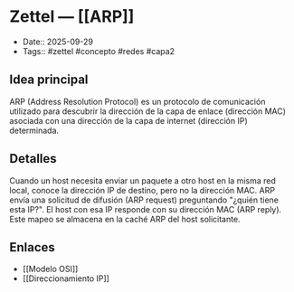 # Zettel — [[ARP]]

- Date:: 2025-09-29
- Tags:: #zettel #concepto #redes #capa2

## Idea principal
ARP (Address Resolution Protocol) es un protocolo de comunicación utilizado para descubrir la dirección de la capa de enlace (dirección MAC) asociada con una dirección de la capa de internet (dirección IP) determinada.

## Detalles
Cuando un host necesita enviar un paquete a otro host en la misma red local, conoce la dirección IP de destino, pero no la dirección MAC. ARP envía una solicitud de difusión (ARP request) preguntando "¿quién tiene esta IP?". El host con esa IP responde con su dirección MAC (ARP reply). Este mapeo se almacena en la caché ARP del host solicitante.

## Enlaces
- [[Modelo OSI]]
- [[Direccionamiento IP]]
